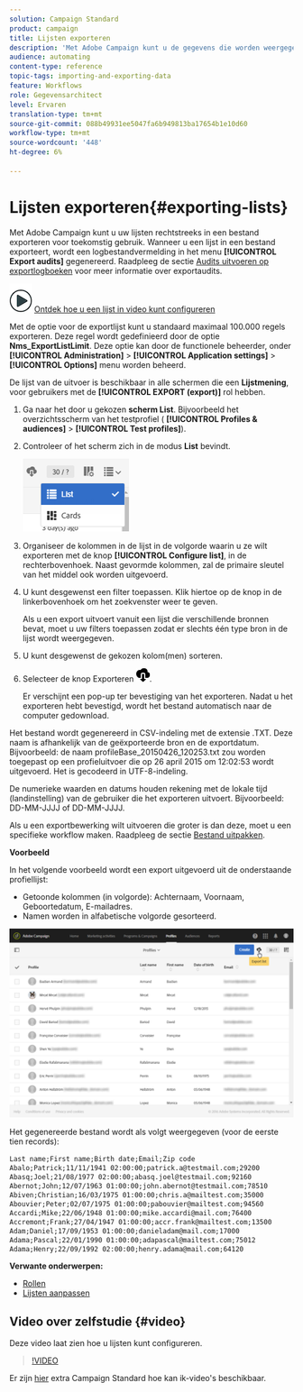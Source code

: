```yaml
---
solution: Campaign Standard
product: campaign
title: Lijsten exporteren
description: 'Met Adobe Campaign kunt u de gegevens die worden weergegeven als lijsten vanuit een overzichtsscherm rechtstreeks in een bestand exporteren voor toekomstig gebruik. '
audience: automating
content-type: reference
topic-tags: importing-and-exporting-data
feature: Workflows
role: Gegevensarchitect
level: Ervaren
translation-type: tm+mt
source-git-commit: 088b49931ee5047fa6b949813ba17654b1e10d60
workflow-type: tm+mt
source-wordcount: '448'
ht-degree: 6%

---
```



# Lijsten exporteren{#exporting-lists}

Met Adobe Campaign kunt u uw lijsten rechtstreeks in een bestand exporteren voor toekomstig gebruik. Wanneer u een lijst in een bestand exporteert, wordt een logbestandvermelding in het menu **[!UICONTROL Export audits]** gegenereerd. Raadpleeg de sectie [Audits uitvoeren op exportlogboeken](../../administration/using/auditing-export-logs.md) voor meer informatie over exportaudits.

![](assets/do-not-localize/how-to-video.png) [Ontdek hoe u een lijst in video kunt configureren](#video)

Met de optie voor de exportlijst kunt u standaard maximaal 100.000 regels exporteren. Deze regel wordt gedefinieerd door de optie **Nms_ExportListLimit**. Deze optie kan door de functionele beheerder, onder **[!UICONTROL Administration]** > **[!UICONTROL Application settings]** > **[!UICONTROL Options]** menu worden beheerd.

De lijst van de uitvoer is beschikbaar in alle schermen die een **Lijstmening**, voor gebruikers met de **[!UICONTROL EXPORT (export)]** rol hebben.

1. Ga naar het door u gekozen **scherm List**. Bijvoorbeeld het overzichtsscherm van het testprofiel ( **[!UICONTROL Profiles & audiences]** > **[!UICONTROL Test profiles]**).
1. Controleer of het scherm zich in de modus **List** bevindt.

   ![](assets/export_list_mode_switch.png)

1. Organiseer de kolommen in de lijst in de volgorde waarin u ze wilt exporteren met de knop **[!UICONTROL Configure list]**, in de rechterbovenhoek. Naast gevormde kolommen, zal de primaire sleutel van het middel ook worden uitgevoerd.
1. U kunt desgewenst een filter toepassen. Klik hiertoe op de knop in de linkerbovenhoek om het zoekvenster weer te geven.

   Als u een export uitvoert vanuit een lijst die verschillende bronnen bevat, moet u uw filters toepassen zodat er slechts één type bron in de lijst wordt weergegeven.

1. U kunt desgewenst de gekozen kolom(men) sorteren.
1. Selecteer de knop Exporteren ![](assets/exportlistbutton.png).

   Er verschijnt een pop-up ter bevestiging van het exporteren. Nadat u het exporteren hebt bevestigd, wordt het bestand automatisch naar de computer gedownload.

Het bestand wordt gegenereerd in CSV-indeling met de extensie .TXT. Deze naam is afhankelijk van de geëxporteerde bron en de exportdatum. Bijvoorbeeld: de naam profileBase_20150426_120253.txt zou worden toegepast op een profieluitvoer die op 26 april 2015 om 12:02:53 wordt uitgevoerd. Het is gecodeerd in UTF-8-indeling.

De numerieke waarden en datums houden rekening met de lokale tijd (landinstelling) van de gebruiker die het exporteren uitvoert. Bijvoorbeeld: DD-MM-JJJJ of DD-MM-JJJJ.

Als u een exportbewerking wilt uitvoeren die groter is dan deze, moet u een specifieke workflow maken. Raadpleeg de sectie [Bestand uitpakken](../../automating/using/extract-file.md).

**Voorbeeld**

In het volgende voorbeeld wordt een export uitgevoerd uit de onderstaande profiellijst:

* Getoonde kolommen (in volgorde): Achternaam, Voornaam, Geboortedatum, E-mailadres.
* Namen worden in alfabetische volgorde gesorteerd.

![](assets/export_list_example1.png)

Het gegenereerde bestand wordt als volgt weergegeven (voor de eerste tien records):

```
Last name;First name;Birth date;Email;Zip code
Abalo;Patrick;11/11/1941 02:00:00;patrick.a@testmail.com;29200
Abasq;Joel;21/08/1977 02:00:00;abasq.joel@testmail.com;92160
Abernot;John;12/07/1963 01:00:00;john.abernot@testmail.com;78510
Abiven;Christian;16/03/1975 01:00:00;chris.a@mailtest.com;35000
Abouvier;Peter;02/07/1975 01:00:00;pabouvier@mailtest.com;94560
Accardi;Mike;22/06/1948 01:00:00;mike.accardi@mail.com;76400
Accremont;Frank;27/04/1947 01:00:00;accr.frank@mailtest.com;13500
Adam;Daniel;17/09/1953 01:00:00;danieladam@mail.com;17000
Adama;Pascal;22/01/1990 01:00:00;adapascal@mailtest.com;75012
Adama;Henry;22/09/1992 02:00:00;henry.adama@mail.com;64120
```

**Verwante onderwerpen:**

* [Rollen](../../administration/using/list-of-roles.md)
* [Lijsten aanpassen](../../start/using/customizing-lists.md)

## Video over zelfstudie {#video}

Deze video laat zien hoe u lijsten kunt configureren.

>[!VIDEO](https://video.tv.adobe.com/v/25288/?quality=12)

Er zijn [hier](https://experienceleague.adobe.com/docs/campaign-standard-learn/tutorials/overview.html?lang=nl) extra Campaign Standard hoe kan ik-video&#39;s beschikbaar.
